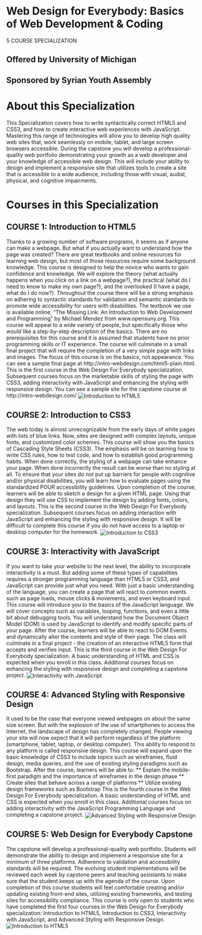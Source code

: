 # Web Design for Everybody: Basics of Web Development & Coding

5 COURSE SPECIALIZATION

## Offered by University of Michigan

## Sponsored by Syrian Youth Assembly

# About this Specialization

This Specialization covers how to write syntactically correct HTML5 and CSS3, and how to create interactive web experiences with JavaScript. Mastering this range of technologies will allow you to develop high quality web sites that, work seamlessly on mobile, tablet, and large screen browsers accessible. During the capstone you will develop a professional-quality web portfolio demonstrating your growth as a web developer and your knowledge of accessible web design. This will include your ability to design and implement a responsive site that utilizes tools to create a site that is accessible to a wide audience, including those with visual, audial, physical, and cognitive impairments.

# Courses in this Specialization

## COURSE 1: Introduction to HTML5

<p> 
Thanks to a growing number of software programs, it seems as if anyone can make a webpage. But what if you actually want to understand how the page was created? There are great textbooks and online resources for learning web design, but most of those resources require some background knowledge. This course is designed to help the novice who wants to gain confidence and knowledge. We will explore the theory (what actually happens when you click on a link on a webpage?), the practical (what do I need to know to make my own page?), and the overlooked (I have a page, what do I do now?). Throughout the course there will be a strong emphasis on adhering to syntactic standards for validation and semantic standards to promote wide accessibility for users with disabilities. The textbook we use is available online, “The Missing Link: An Introduction to Web Development and Programming” by Michael Mendez from www.opensuny.org. This course will appeal to a wide variety of people, but specifically those who would like a step-by-step description of the basics. There are no prerequisites for this course and it is assumed that students have no prior programming skills or IT experience. The course will culminate in a small final project that will require the completion of a very simple page with links and images. The focus of this course is on the basics, not appearance. You can see a sample final page at http://intro-webdesign.com/html5-plain.html. This is the first course in the Web Design For Everybody specialization. Subsequent courses focus on the marketable skills of styling the page with CSS3, adding interactivity with JavaScript and enhancing the styling with responsive design. You can see a sample site for the capstone course at http://intro-webdesign.com/
    <img align="center" src="asset/certificates/introduction-to-html5.jpg" alt="Introduction to HTML5"/>
</p>

## COURSE 2: Introduction to CSS3

<p> 
    The web today is almost unrecognizable from the early days of white pages with lists of blue links. Now, sites are designed with complex layouts, unique fonts, and customized color schemes. This course will show you the basics of Cascading Style Sheets (CSS3). The emphasis will be on learning how to write CSS rules, how to test code, and how to establish good programming habits. When done correctly, the styling of a webpage can take enhance your page. When done incorrectly the result can be worse than no styling at all. To ensure that your sites do not put up barriers for people with cognitive and/or physical disabilities, you will learn how to evaluate pages using the standardized POUR accessibility guidelines. Upon completion of the course, learners will be able to sketch a design for a given HTML page. Using that design they will use CSS to implement the design by adding fonts, colors, and layouts. This is the second course in the Web Design For Everybody specialization. Subsequent courses focus on adding interaction with JavaScript and enhancing the styling with responsive design. It will be difficult to complete this course if you do not have access to a laptop or desktop computer for the homework.
<img align="center" src="./asset/certificates/introduction-to-CSS3.jpg" alt="Introduction to CSS3"/>
</p>

## COURSE 3: Interactivity with JavaScript

<p> 
    If you want to take your website to the next level, the ability to incorporate interactivity is a must. But adding some of these types of capabilities requires a stronger programming language than HTML5 or CSS3, and JavaScript can provide just what you need. With just a basic understanding of the language, you can create a page that will react to common events such as page loads, mouse clicks & movements, and even keyboard input. This course will introduce you to the basics of the JavaScript language. We will cover concepts such as variables, looping, functions, and even a little bit about debugging tools. You will understand how the Document Object Model (DOM) is used by JavaScript to identify and modify specific parts of your page. After the course, learners will be able to react to DOM Events and dynamically alter the contents and style of their page. The class will culminate in a final project - the creation of an interactive HTML5 form that accepts and verifies input. This is the third course in the Web Design For Everybody specialization. A basic understanding of HTML and CSS is expected when you enroll in this class. Additional courses focus on enhancing the styling with responsive design and completing a capstone project.
    <img align="center" src="asset/certificates/interactivity-with-JavaScript.jpg" alt="Interactivity with JavaScript"/> 
</p>

## COURSE 4: Advanced Styling with Responsive Design

<p> 
    It used to be the case that everyone viewed webpages on about the same size screen. But with the explosion of the use of smartphones to access the Internet, the landscape of design has completely changed. People viewing your site will now expect that it will perform regardless of the platform (smartphone, tablet, laptop, or desktop computer). This ability to respond to any platform is called responsive design. This course will expand upon the basic knowledge of CSS3 to include topics such as wireframes, fluid design, media queries, and the use of existing styling paradigms such as Bootstrap. After the course, learners will be able to: ** Explain the mobile-first paradigm and the importance of wireframes in the design phase ** Create sites that behave across a range of platforms ** Utilize existing design frameworks such as Bootstrap This is the fourth course in the Web Design For Everybody specialization. A basic understanding of HTML and CSS is expected when you enroll in this class. Additional courses focus on adding interactivity with the JavaScript Programming Language and completing a capstone project.
    <img align="center" src="asset/certificates/advanced-styling-with-responsive-design.jpg" alt="Advanced Styling with Responsive Design"/> 
</p>

## COURSE 5: Web Design for Everybody Capstone

<p>
    The capstone will develop a professional-quality web portfolio. Students will demonstrate the ability to design and implement a responsive site for a minimum of three platforms. Adherence to validation and accessibility standards will be required. The evolving student implementations will be reviewed each week by capstone peers and teaching assistants to make sure that the student keeps up with the agenda of the course. Upon completion of this course students will feel comfortable creating and/or updating existing front-end sites, utilizing existing frameworks, and testing sites for accessibility compliance. This course is only open to students who have completed the first four courses in the Web Design for Everybody specialization: Introduction to HTML5, Introduction to CSS3, Interactivity with JavaScript, and Advanced Styling with Responsive Design.
    <img align="center" src="asset/certificates/web-design-for-everybody-capstone.jpeg" alt="Introduction to HTML5"/> 
</p>
